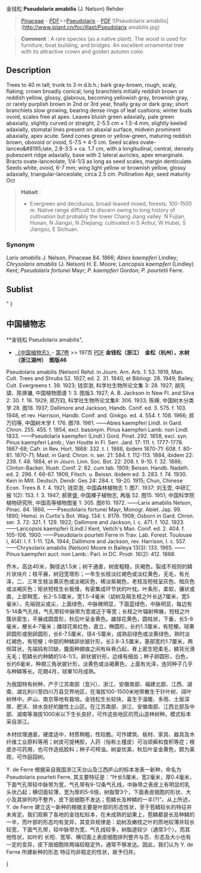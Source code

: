 金钱松 **Pseudolarix amabilis** (J. Nelson) Rehder

> [Pinaceae](http://www.iplant.cn/info/Pinaceae?t=foc) - [PDF](http://www.iplant.cn/foc/pdf/Pinaceae.pdf)>>[Pseudolarix](http://www.iplant.cn/info/Pseudolarix?t=foc) - [PDF](http://www.iplant.cn/foc/pdf/Pseudolarix.pdf)
![Pseudolarix amabilis](http://www.iplant.cn/foc/illast/Pseudolarix amabilis.jpg)


> **Comment** : 
> A rare species (as a native plant). The wood is used for furniture, boat building, and bridges. An excellent ornamental tree with its attractive crown and golden autumn color.

## Description

Trees to 40 m tall; trunk to 3 m d.b.h.; bark gray-brown, rough, scaly, flaking; crown broadly conical; long branchlets initially reddish brown or reddish yellow, glossy, glabrous, becoming yellowish gray, brownish gray, or rarely purplish brown in 2nd or 3rd year, finally gray or dark gray; short branchlets slow growing, bearing dense rings of leaf cushions; winter buds ovoid, scales free at apex. Leaves bluish green adaxially, pale green abaxially, slightly curved or straight, 2-5.5 cm ×  1.5-4 mm, slightly keeled adaxially, stomatal lines present on abaxial surface, midvein prominent abaxially, apex acute. Seed cones green or yellow-green, maturing reddish brown, obovoid or ovoid, 5-7.5 ×  4-5 cm. Seed scales ovate-lanceo&amp;#8195;late, 2.8-3.5 ×  ca. 1.7 cm, with a longitudinal, central, densely pubescent ridge adaxially, base with 2 lateral auricles, apex emarginate. Bracts ovate-lanceolate, 1/4-1/3 as long as seed scales, margin denticulate. Seeds white, ovoid, 6-7 mm; wing light yellow or brownish yellow, glossy adaxially, triangular-lanceolate, circa 2.5 cm. Pollination Apr, seed maturity Oct


> **Habait** : 
>*  Evergreen and deciduous, broad-leaved mixed, forests; 100-1500 m. Native range difficult to discern owing to long history of cultivation but probably the lower Chang Jiang valley: N Fujian, Hunan, N Jiangxi, N Zhejiang; cultivated in S Anhui, W Hubei, S Jiangsu, E Sichuan.

### Synonym
*Larix amabilis* J. Nelson, Pinaceae 84. 1866; *Abies kaempferi* Lindley; *Chrysolarix amabilis* (J. Nelson) H. E. Moore; *Laricopsis kaempferi* (Lindley) Kent; *Pseudolarix fortunei* Mayr; *P. kaempferi* Gordon; *P. pourtetii* Ferre.


## Sublist
"
}
## 中国植物志



**金钱松 Pseudolarix amabilis",


* [《中国植物志》](http://www.iplant.cn/frps)- [第7卷](http://www.iplant.cn/frps/vol/7) >> 197页 [PDF](http://www.iplant.cn/frps/pdf/7/197.pdf)
**金钱松（浙江）　金松（杭州），水树（浙江湖州）　图版46**

Pseudolarix amabilis (Nelson) Rehd. in Journ. Arn. Arb. 1: 53. 1919, Man. Cult. Trees and Shrubs 52. 1927, ed. 2. 31. 1940, et Bibliogr. 28. 1949; Bailey, Cult. Evergreens t. 39. 1923; 钱崇澍, 科学社生物所论文集 3: 28. 1927; 胡先骕、陈焕镛, 中国植物图谱 1: 3. 图版3. 1927; A. B. Jackson in New Fl. and Silva 2: 30. f. 16. 1929; 郑万钧, 科学社生物所论文集8: 306. 1933; 陈嵘, 中国树木分类学 28. 图18. 1937; Dallimore and Jackson, Handb. Conif. ed. 3. 575. f. 103. 1948, et rev. Harrison, Handb. Conif. and. Ginkgo. ed. 4. 554. f. 108. 1966; 郑万钧等, 中国树木学 f. 176. 图78. 1961. ——Abies kaempferi Lindl. in Gard. Chron. 255. 455. f. 1854, excl. basonym. Pinus kaempferi Lamb. non Lindl. 1833. ——Pseudolarix kaempferi (Lindl.) Gord. Pinet. 292. 1858, excl. syn. Pinus kaempferi Lamb.; Van Houtte in Fl. Serr. Jard. 17: 111. t. 1777-1778. 1867-68; Cafr. in Rev. Hort. 1868: 332. t. l. 1868, ibidem 1870-71: 608. f. 80-81. 1870-71; Mast. in Gard. Chron. n. ser. 21: 584. f. 112-113. 1884, ibidem 22: 238. f. 48. 1884, et in Journ. Linn. Soc. Bot. 22: 208. t. 9-10. f. 32. 1886; Clinton-Backer, Illustr. Conif. 2: 62. cum tab. 1909; Beissn. Handb. Nadelh. ed. 2. 296. f. 66-67. 1909, Fitsch. u. Beissn. ibidem ed. 3. 283. f. 74. 1930. Kein in Mitt. Deutsch. Dendr. Ges 24: 284. t. 19-20. 1915; Chun, Chinese Econ. Trees 8. f. 4. 1921; 钱崇澍, 中国森林植物志 1: 图7:. 1937; 刘玉壶, 中研汇报 1(2): 153. f. 3. 1947; 郝景盛, 中国裸子植物志, 再版 52. 图15. 1951; 中国科学院植物研究所, 中国高等植物图鉴 1: 305. 图610. 1972. ——Larix amabilis Nelson, Pinac. 84. 1866. ——Pseudolarix fortunei Mayr, Monogr. Abiet. Jap. 99. 1890; Hemsl. in Curtis's Bot. Wag. 134: t. 8176. 1908; Osborn in Gard. Chron. ser. 3. 72: 321. f. 129. 1922; Dallimore and Jackson, l. c. 471. f. 102. 1923. ——Laricopsis kaempferi (Lindl.) Kent, Veitch's Man. Conif. ed. 2. 404. f. 105-106. 1900. ——Pseudolarix pourteti Ferre in Trav. Lab. Forest. Toulouse Ⅰ, 4(4): l. f. 1-11. 12A. 1944; Dallimore and Jackson, rev. Harrison, l. c. 557. ——Chrysolarix amabilis (Nelson) Moore in Baileya 13(3): 133. 1965. ——Pinus kaempferi auct. non Lamb.: Parl. in DC. Prodr. 16(2): 412. 1868.

乔木，高达40米，胸径达1.5米；树干通直，树皮粗糙，灰褐色，裂成不规则的鳞片状块片；枝平展，树冠宽塔形；一年生长枝淡红褐色或淡红黄色，无毛，有光泽，二、三年生枝淡黄灰色或淡褐灰色，稀淡紫褐色，老枝及短枝呈灰色、暗灰色或淡褐灰色；矩状短枝生长极慢，有密集成环节状的叶枕。叶条形，柔软，镰状或直，上部稍宽，长2-5.5厘米，宽1.5-4毫米（幼树及萌生枝之叶长达7厘米，宽5毫米），先端锐尖或尖，上面绿色，中脉微明显，下面蓝绿色，中脉明显，每边有5-14条气孔线，气孔带较中脉带为宽或近于等宽；长枝之叶辐射伸展，短枝之叶簇状密生，平展成圆盘形，秋后叶呈金黄色。雄球花黄色，圆柱状，下垂，长5-8毫米，梗长4-7毫米；雌球花紫红色，直立，椭圆形，长约1.3厘米，有短梗。球果卵圆形或倒卵圆形，长6-7.5厘米，径4-5厘米，成熟前绿色或淡黄绿色，熟时淡红褐色，有短梗；中部的种鳞卵状披针形，长2.8-3.5厘米，基部宽约1.7厘米，两侧耳状，先端钝有凹缺，腹面种翅痕之间有纵脊凸起，脊上密生短柔毛，鳞背光滑无毛；苞鳞长约种鳞的1/4-1/3，卵状披针形，边缘有细齿；种子卵圆形，白色，长约6毫米，种翅三角状披针形，淡黄色或淡褐黄色，上面有光泽，连同种子几乎与种鳞等长。花期4月，球果10月成熟。

为我国特有树种，产于江苏南部（宜兴）、浙江、安徽南部、福建北部、江西、湖南、湖北利川至四川万县交界地区，在海拔100-1500米地带散生于针叶树、阔叶树林中。庐山、南京等地有栽培。金钱松生长较快，喜生于温暖、多雨、土层深厚、肥沃、排水良好的酸性土山区。在江苏南部、浙江、安徽南部、江西北部及中部、湖南等海拔1000米以下生长良好，可作这些地区的荒山造林树种。模式标本采自浙江。

木材纹理通直，硬度适中，材质稍粗，性较脆。可作建筑、板材、家具、器具及木纤维工业原料等用；树皮可提栲胶，入药（俗称土槿皮）可治顽癣和食积等症；根皮亦可药用，也可作造纸胶料；种子可榨油。树姿优美，秋后叶呈金黄色，颇为美观，可作庭园树。

Y. de Ferre 根据采自我国浙江天台山及江西庐山的标本发表一新种，命名为 Pseudolarix pourteti Ferre, 其主要特征是：“叶长5厘米，宽2毫米，厚0.4毫米，下面气孔带较中脉带为宽，气孔带有9-12条气孔线，中脉带之表皮上有明显的乳头状凸起；横切面较薄，宽为厚的5-6倍，树脂管3个，下面表皮细胞的形状、大小及其排列均不整齐，皮下层细胞不发达；苞鳞长及种鳞的一半(?)”。从上所述，Y. de Ferre 建立这一新种的根据主要是叶部的形态性状，至于苞鳞较长的特征并未肯定。我们观察了各地的金钱松标本，在未成熟的幼果上，苞鳞都是长及种鳞的一半，而叶部的形态均有变异，其变异规律是：幼树及嫩枝之叶的质地较薄并较长较宽，下面气孔带，较中脉带为宽，气孔线较多，树脂道较少（通常3个）。而其他性状，如叶的 长短、宽窄、横切面上表皮细胞排列整齐与否、形态及大小也有一定的变异，皮下层细胞除两端较稳定外，通常不够发达。因此，我们认为 Y. de Ferne 所建新种的形态 特征均非稳定的性状，故予归并。



}